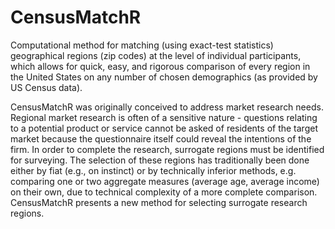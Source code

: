 CensusMatchR
============

Computational method for matching (using exact-test statistics) geographical regions (zip codes) at the level of individual participants, which allows for quick, easy, and rigorous comparison of every region in the United States on any number of chosen demographics (as provided by US Census data).

CensusMatchR was originally conceived to address market research needs. Regional market research is often of a sensitive nature - questions relating to a potential product or service cannot be asked of residents of the target market because the questionnaire itself could reveal the intentions of the firm. In order to complete the research, surrogate regions must be identified for surveying. The selection of these regions has traditionally been done either by fiat (e.g., on instinct) or by technically inferior methods, e.g. comparing one or two aggregate measures (average age, average income) on their own, due to technical complexity of a more complete comparison. CensusMatchR presents a new method for selecting surrogate research regions.
